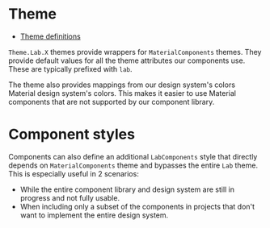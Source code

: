 # Theme

* [Theme definitions](https://git.lab.mobi/tools/android-tools/labcomponents-android/-/blob/develop/lib/java/mobi/lab/components/theme/res/values/styles.xml)

`Theme.Lab.X` themes provide wrappers for `MaterialComponents` themes. They provide default values for all the theme attributes our components use. 
These are typically prefixed with `lab`. 

The theme also provides mappings from our design system's colors Material design system's colors. This makes it easier to use Material components that are not 
supported by our component library.

# Component styles

Components can also define an additional `LabComponents` style that directly depends on `MaterialComponents` theme and bypasses the entire `Lab` theme. 
This is especially useful in 2 scenarios:

- While the entire component library and design system are still in progress and not fully usable.
- When including only a subset of the components in projects that don't want to implement the entire design system.

